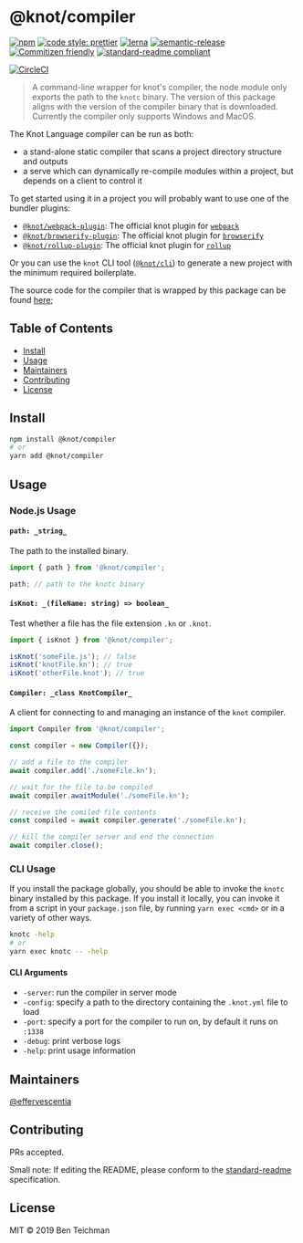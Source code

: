 # @knot/compiler

[![npm](https://img.shields.io/npm/v/@knot/compiler?style=flat-square)](http://npm.im/@knot/compiler)
[![code style: prettier](https://img.shields.io/badge/code_style-prettier-ff69b4.svg?style=flat-square)](https://github.com/prettier/prettier)
[![lerna](https://img.shields.io/badge/maintained%20with-lerna-cc00ff.svg?style=flat-square)](https://lerna.js.org/)
[![semantic-release](https://img.shields.io/badge/%20%20%F0%9F%93%A6%F0%9F%9A%80-semantic--release-e10079.svg?style=flat-square)](https://github.com/semantic-release/semantic-release)
[![Commitizen friendly](https://img.shields.io/badge/commitizen-friendly-brightgreen.svg?style=flat-square)](http://commitizen.github.io/cz-cli/)
[![standard-readme compliant](https://img.shields.io/badge/standard--readme-OK-green.svg?style=flat-square)](https://github.com/RichardLitt/standard-readme)

[![CircleCI](https://img.shields.io/circleci/build/gh/effervescentia/knot?style=flat-square&token=c6d265c2c3ae9fea01043c75299974616b6498b0)](https://circleci.com/gh/effervescentia/knot)

> A command-line wrapper for knot's compiler, the node module only exports the path to the `knotc` binary.
> The version of this package aligns with the version of the compiler binary that is downloaded.
> Currently the compiler only supports Windows and MacOS.

The Knot Language compiler can be run as both:

- a stand-alone static compiler that scans a project directory structure and outputs
- a serve which can dynamically re-compile modules within a project, but depends on a client to control it

To get started using it in a project you will probably want to use one of the bundler plugins:

- [`@knot/webpack-plugin`](http://npm.im/@knot/webpack-plugin): The official knot plugin for [`webpack`](https://webpack.js.org/)
- [`@knot/browserify-plugin`](http://npm.im/@knot/browserify-plugin): The official knot plugin for [`browserify`](http://browserify.org/)
- [`@knot/rollup-plugin`](http://npm.im/@knot/rollup-plugin): The official knot plugin for [`rollup`](https://rollupjs.org/)

Or you can use the `knot` CLI tool ([`@knot/cli`](http://npm.im/@knot/cli)) to generate a new project with the minimum required boilerplate.

The source code for the compiler that is wrapped by this package can be found [here](https://github.com/effervescentia/knot/tree/master/compiler);

## Table of Contents

- [Install](#install)
- [Usage](#usage)
- [Maintainers](#maintainers)
- [Contributing](#contributing)
- [License](#license)

## Install

```sh
npm install @knot/compiler
# or
yarn add @knot/compiler
```

## Usage

### Node.js Usage

#### `path: _string_`

The path to the installed binary.

```ts
import { path } from '@knot/compiler';

path; // path to the knotc binary
```

#### `isKnot: _(fileName: string) => boolean_`

Test whether a file has the file extension `.kn` or `.knot`.

```ts
import { isKnot } from '@knot/compiler';

isKnot('someFile.js'); // false
isKnot('knotFile.kn'); // true
isKnot('otherFile.knot'); // true
```

#### `Compiler: _class KnotCompiler_`

A client for connecting to and managing an instance of the `knot` compiler.

```ts
import Compiler from '@knot/compiler';

const compiler = new Compiler({});

// add a file to the compiler
await compiler.add('./someFile.kn');

// wait for the file to be compiled
await compiler.awaitModule('./someFile.kn');

// receive the comiled file contents
const compiled = await compiler.generate('./someFile.kn');

// kill the compiler server and end the connection
await compiler.close();
```

### CLI Usage

If you install the package globally, you should be able to invoke the `knotc` binary installed by this package.
If you install it locally, you can invoke it from a script in your `package.json` file, by running `yarn exec <cmd>`
or in a variety of other ways.

```sh
knotc -help
# or
yarn exec knotc -- -help
```

#### CLI Arguments

- `-server`: run the compiler in server mode
- `-config`: specify a path to the directory containing the `.knot.yml` file to load
- `-port`: specify a port for the compiler to run on, by default it runs on `:1338`
- `-debug`: print verbose logs
- `-help`: print usage information

## Maintainers

[@effervescentia](https://github.com/effervescentia)

## Contributing

PRs accepted.

Small note: If editing the README, please conform to the [standard-readme](https://github.com/RichardLitt/standard-readme) specification.

## License

MIT © 2019 Ben Teichman
